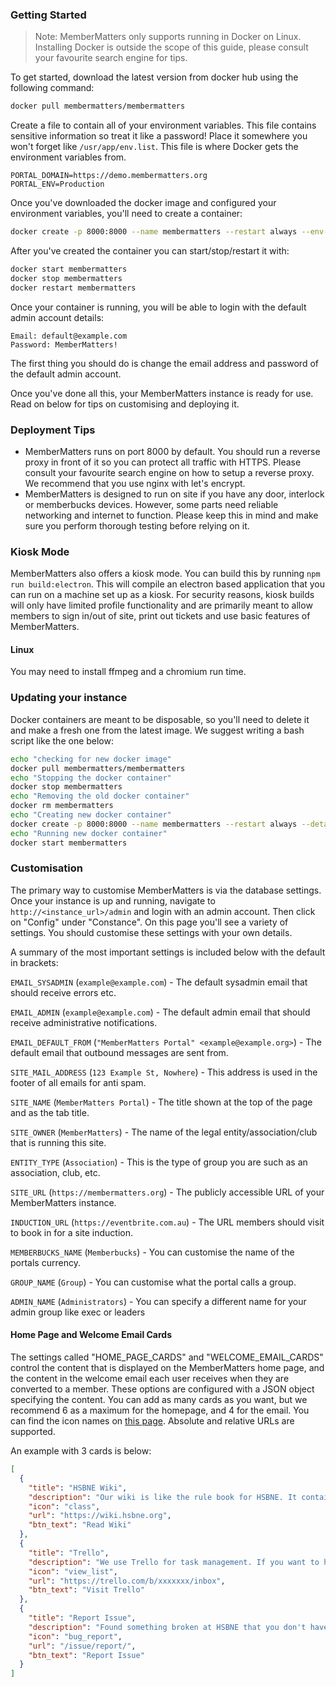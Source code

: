### Getting Started

> Note: MemberMatters only supports running in Docker on Linux. Installing Docker is outside the scope of this guide,
> please consult your favourite search engine for tips.

To get started, download the latest version from docker hub using the following command:

```bash
docker pull membermatters/membermatters
```

Create a file to contain all of your environment variables. This file contains sensitive information so treat it like a
password! Place it somewhere you won't forget like `/usr/app/env.list`. This file is where Docker gets the environment
variables from.

```
PORTAL_DOMAIN=https://demo.membermatters.org
PORTAL_ENV=Production
```

Once you've downloaded the docker image and configured your environment variables, you'll need to create a container:

```bash
docker create -p 8000:8000 --name membermatters --restart always --env-file /usr/app/env.list -v /usr/app/:/usr/src/data membermatters/membermatters
```

After you've created the container you can start/stop/restart it with:

```bash
docker start membermatters
docker stop membermatters
docker restart membermatters
```

Once your container is running, you will be able to login with the default admin account details:

```
Email: default@example.com
Password: MemberMatters!
```

The first thing you should do is change the email address and password of the default admin account.

Once you've done all this, your MemberMatters instance is ready for use. Read on below for tips on customising
and deploying it.

### Deployment Tips

- MemberMatters runs on port 8000 by default. You should run a reverse proxy in front of it
  so you can protect all traffic with HTTPS. Please consult your favourite search engine on how to setup a reverse proxy.
  We recommend that you use nginx with let's encrypt.
- MemberMatters is designed to run on site if you have any door, interlock or memberbucks devices. However, some parts
  need reliable networking and internet to function. Please keep this in mind and make sure you perform thorough
  testing before relying on it.

### Kiosk Mode

MemberMatters also offers a kiosk mode. You can build this by running `npm run build:electron`. This
will compile an electron based application that you can run on a machine set up as a kiosk. For
security reasons, kiosk builds will only have limited profile functionality and are primarily meant
to allow members to sign in/out of site, print out tickets and use basic features of MemberMatters.

#### Linux

You may need to install ffmpeg and a chromium run time.

### Updating your instance

Docker containers are meant to be disposable, so you'll need to delete it and make a fresh one from the latest image.
We suggest writing a bash script like the one below:

```bash
echo "checking for new docker image"
docker pull membermatters/membermatters
echo "Stopping the docker container"
docker stop membermatters
echo "Removing the old docker container"
docker rm membermatters
echo "Creating new docker container"
docker create -p 8000:8000 --name membermatters --restart always --detach --env-file /usr/app/env.list -v /usr/app/:/usr/src/data membermatters/membermatters
echo "Running new docker container"
docker start membermatters
```

### Customisation

The primary way to customise MemberMatters is via the database settings. Once your instance is up and running,
navigate to `http://<instance_url>/admin` and login with an admin account. Then click on "Config" under "Constance".
On this page you'll see a variety of settings. You should customise these settings with your own details.

A summary of the most important settings is included below with the default in brackets:

`EMAIL_SYSADMIN` (`example@example.com`) - The default sysadmin email that should receive errors etc.

`EMAIL_ADMIN` (`example@example.com`) - The default admin email that should receive administrative notifications.

`EMAIL_DEFAULT_FROM` (`"MemberMatters Portal" <example@example.org>`) - The default email that outbound messages are sent from.

`SITE_MAIL_ADDRESS` (`123 Example St, Nowhere`) - This address is used in the footer of all emails for anti spam.

`SITE_NAME` (`MemberMatters Portal`) - The title shown at the top of the page and as the tab title.

`SITE_OWNER` (`MemberMatters`) - The name of the legal entity/association/club that is running this site.

`ENTITY_TYPE` (`Association`) - This is the type of group you are such as an association, club, etc.

`SITE_URL` (`https://membermatters.org`) - The publicly accessible URL of your MemberMatters instance.

`INDUCTION_URL` (`https://eventbrite.com.au`) - The URL members should visit to book in for a site induction.

`MEMBERBUCKS_NAME` (`Memberbucks`) - You can customise the name of the portals currency.

`GROUP_NAME` (`Group`) - You can customise what the portal calls a group.

`ADMIN_NAME` (`Administrators`) - You can specify a different name for your admin group like exec or leaders

#### Home Page and Welcome Email Cards

The settings called "HOME_PAGE_CARDS" and "WELCOME_EMAIL_CARDS" control the content that is displayed on the
MemberMatters home page, and the content in the welcome email each user receives when they are converted to a member.
These options are configured with a JSON object specifying the content. You can add as many cards as you want, but we
recommend 6 as a maximum for the homepage, and 4 for the email. You can find the icon names on
[this page](https://materializecss.com/icons.html). Absolute and relative URLs are supported.

An example with 3 cards is below:

```json
[
  {
    "title": "HSBNE Wiki",
    "description": "Our wiki is like the rule book for HSBNE. It contains all the information about our tools, processes and other helpful tips.",
    "icon": "class",
    "url": "https://wiki.hsbne.org",
    "btn_text": "Read Wiki"
  },
  {
    "title": "Trello",
    "description": "We use Trello for task management. If you want to help out around the space check out Trello for stuff to fix and improve.",
    "icon": "view_list",
    "url": "https://trello.com/b/xxxxxxx/inbox",
    "btn_text": "Visit Trello"
  },
  {
    "title": "Report Issue",
    "description": "Found something broken at HSBNE that you don't have the time or skills to fix? You can submit an issue report.",
    "icon": "bug_report",
    "url": "/issue/report/",
    "btn_text": "Report Issue"
  }
]
```

